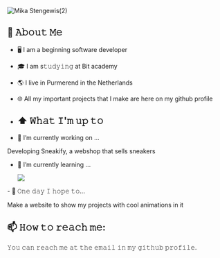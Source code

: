 ![Mika Stengewis(2)](https://github.com/Mikast14/Mikast14/assets/149662121/93e1a2bc-a54f-4dea-bcc3-11eb1130f376)


## :book: 𝙰𝚋𝚘𝚞𝚝 𝙼𝚎
- 🖥 I am a beginning software developer
- 🎓 I am s𝚝𝚞𝚍𝚢𝚒𝚗𝚐 at Bit academy
- 🌎 I live in Purmerend in the Netherlands
- 🌐 All my important projects that I make are here on my github profile

- ## ⬆ 𝚆𝚑𝚊𝚝 𝙸'𝚖 𝚞𝚙 𝚝𝚘
- 🔭 I’m currently working on ...

Developing Sneakify, a webshop that sells sneakers
- 🌱 I’m currently learning ...
    <p>
  <a href="https://skillicons.dev">
    <img src="https://skillicons.dev/icons?i=git,css,html,js,php" />
  </a>
</p>
- 🤞 𝙾𝚗𝚎 𝚍𝚊𝚢 𝙸 𝚑𝚘𝚙𝚎 𝚝𝚘...

Make a website to show my projects with cool animations in it

 ## 📫 𝙷𝚘𝚠 𝚝𝚘 𝚛𝚎𝚊𝚌𝚑 𝚖𝚎:
𝚈𝚘𝚞 𝚌𝚊𝚗 𝚛𝚎𝚊𝚌𝚑 𝚖𝚎 𝚊𝚝 𝚝𝚑𝚎 𝚎𝚖𝚊𝚒𝚕 𝚒𝚗 𝚖𝚢 𝚐𝚒𝚝𝚑𝚞𝚋 𝚙𝚛𝚘𝚏𝚒𝚕𝚎.
